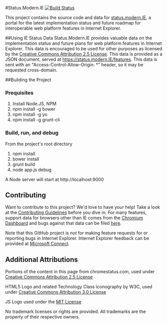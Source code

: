 #Status.Modern.IE [![Build Status](https://travis-ci.org/InternetExplorer/Status.IE.png)](https://travis-ci.org/simkimsia/InternetExplorer/Status.IE)

This project contains the source code and data for [status.modern.IE](https://status.modern.IE), a portal for the latest implementation status and future roadmap for interoperable web platform features in Internet Explorer. 

##Using IE Status Data
Status.Modern.IE provides valuable data on the implementation status and future plans for web platform features in Internet Explorer. This data is encouraged to be used for other purposes as licensed by the [Creative Commons Attribution 2.5 License](http://creativecommons.org/licenses/by/2.5/legalcode). This data is provided as a JSON document, served at https://status.modern.IE/features. This data is sent with an "Access-Control-Allow-Origin: *" header, so it may be requested cross-domain.

##Building the Project
### Prequisites
1. Install Node.JS, NPM
2. npm install -g bower
3. npm install -g yo
4. npm install -g grunt-cli

### Build, run, and debug
From the project's root directory

1. npm install
2. bower install
3. grunt build
4. node app.js debug

A Node server will start at http://localhost:9000

## Contributing
Want to contribute to this project? We'd love to have your help!  Take a look at the [Contributing Guidelines](https://github.com/InternetExplorer/Status.IE/blob/production/CONTRIBUTING.md) before you dive in. For many features, support data for browsers other than IE comes from the [Chromium Dashboard](https://www.chromestatus.com) and bugs against that data can be filed [here](https://github.com/GoogleChrome/chromium-dashboard/issues).

Note that this GitHub project is *not* for making feature requests for or reporting bugs in Internet Explorer. Internet Explorer feedback can be provided at [Microsoft Connect](http://connect.microsoft.com/ie).

## Additional Attributions
Portions of the content in this page from chromestatus.com, used under [Creative Commons Attribution 2.5 License](http://creativecommons.org/licenses/by/2.5/legalcode)

HTML5 Logo and related Technology Class iconography by W3C, used under [Creative Commons Attribution 3.0 License](http://creativecommons.org/licenses/by/3.0/legalcode)

JS Logo used under the [MIT License](https://github.com/voodootikigod/logo.js/blob/master/LICENSE)

No trademark licenses or rights are provided. All trademarks are the property of their respective owners.

